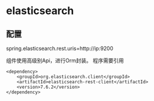 # elasticsearch

## 配置

spring.elasticsearch.rest.uris=http://ip:9200

组件使用高级别Api，进行Orm封装。
程序需要引用
```
<dependency>
    <groupId>org.elasticsearch.client</groupId>
    <artifactId>elasticsearch-rest-client</artifactId>
    <version>7.6.2</version>
</dependency>
```

